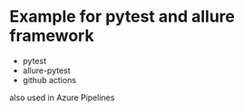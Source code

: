 # Example for pytest and allure framework

- pytest
- allure-pytest
- github actions

also used in Azure Pipelines
